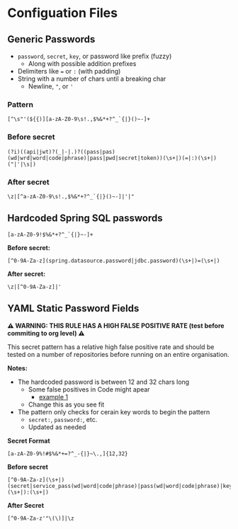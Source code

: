 # Configuation Files

## Generic Passwords

- `password`, `secret`, `key`, or password like prefix (fuzzy)
  - Along with possible addition prefixes
- Delimiters like `=` or `:` (with padding)
- String with a number of chars until a breaking char
  - Newline, `"`, or `'`

### Pattern

```
[^\s"'(${{)][a-zA-Z0-9\s!.,$%&*+?^_`{|}()~-]+
```

### Before secret

```
(?i)((api|jwt)?(_|-|.)?((pass|pas)(wd|wrd|word|code|phrase)|pass|pwd|secret|token))(\s+|)(=|:)(\s+|)("|'|\s|)
```

### After secret

```
\z|[^a-zA-Z0-9\s!.,$%&*+?^_`{|}()~-]|'|"
```

## Hardcoded Spring SQL passwords

```
[a-zA-Z0-9!$%&*+?^_`{|}~-]+
```

**Before secret:**

```
[^0-9A-Za-z](spring.datasource.password|jdbc.password)(\s+|)=(\s+|)
```

**After secret:**

```
\z|[^0-9A-Za-z]|'
```


## YAML Static Password Fields

**⚠️ WARNING: THIS RULE HAS A HIGH FALSE POSITIVE RATE (test before commiting to org level) ⚠️**

This secret pattern has a relative high false positive rate and should be tested on a number of repositories before running on an entire organisation.

**Notes:**

- The hardcoded password is between 12 and 32 chars long
  - Some false positives in Code might apear
    - [example 1](https://github.com/octodemo/custom-pattern-secrets-private/blob/main/jwt/owasp-juice-shop.ts#L52)
  - Change this as you see fit
- The pattern only checks for cerain key words to begin the pattern
  - `secret:`, `password:`, etc.
  - Updated as needed

**Secret Format**

```
[a-zA-Z0-9%!#$%&*+=?^_-{|}~\.,]{12,32}
```

**Before secret**
```
[^0-9A-Za-z](\s+|)(secret|service_pass(wd|word|code|phrase)|pass(wd|word|code|phrase)|key)(\s+|):(\s+|)
```

**After Secret**

```
[^0-9A-Za-z'"\(\)]|\z
```
